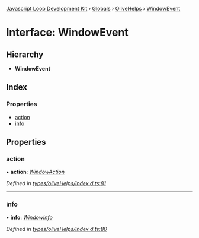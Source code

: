 [Javascript Loop Development Kit](../README.md) › [Globals](../globals.md) › [OliveHelps](../modules/olivehelps.md) › [WindowEvent](olivehelps.windowevent.md)

# Interface: WindowEvent

## Hierarchy

* **WindowEvent**

## Index

### Properties

* [action](olivehelps.windowevent.md#action)
* [info](olivehelps.windowevent.md#info)

## Properties

###  action

• **action**: *[WindowAction](../modules/olivehelps.md#windowaction)*

*Defined in [types/oliveHelps/index.d.ts:81](https://github.com/open-olive/loop-development-kit/blob/ba5f0aac/ldk/javascript/src/types/oliveHelps/index.d.ts#L81)*

___

###  info

• **info**: *[WindowInfo](olivehelps.windowinfo.md)*

*Defined in [types/oliveHelps/index.d.ts:80](https://github.com/open-olive/loop-development-kit/blob/ba5f0aac/ldk/javascript/src/types/oliveHelps/index.d.ts#L80)*
